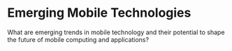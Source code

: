 # Emerging Mobile Technologies

What are emerging trends in mobile technology and their potential to shape the future of mobile computing and applications?
